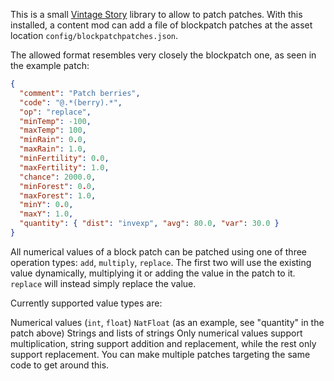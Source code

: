 This is a small [Vintage Story](https://www.vintagestory.at) library to allow to patch patches. With this installed, a content mod can add a file of blockpatch patches at the asset location `config/blockpatchpatches.json`.

The allowed format resembles very closely the blockpatch one, as seen in the example patch:
```json
{
  "comment": "Patch berries",
  "code": "@.*(berry).*",
  "op": "replace",
  "minTemp": -100,
  "maxTemp": 100,
  "minRain": 0.0,
  "maxRain": 1.0,
  "minFertility": 0.0,
  "maxFertility": 1.0,
  "chance": 2000.0,
  "minForest": 0.0,
  "maxForest": 1.0,
  "minY": 0.0,
  "maxY": 1.0,
  "quantity": { "dist": "invexp", "avg": 80.0, "var": 30.0 }
}
```
All numerical values of a block patch can be patched using one of three operation types: `add`, `multiply`, `replace`. The first two will use the existing value dynamically, multiplying it or adding the value in the patch to it. `replace` will instead simply replace the value.

Currently supported value types are:

Numerical values (`int`, `float`)
`NatFloat` (as an example, see "quantity" in the patch above)
Strings and lists of strings
Only numerical values support multiplication, string support addition and replacement, while the rest only support replacement. You can make multiple patches targeting the same code to get around this.
